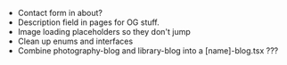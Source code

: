 -   Contact form in about?
-   Description field in pages for OG stuff.
-   Image loading placeholders so they don't jump
-   Clean up enums and interfaces
-   Combine photography-blog and library-blog into a [name]-blog.tsx ???
